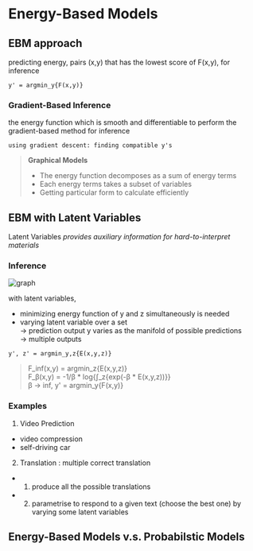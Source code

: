 # Energy-Based Models

## EBM approach
predicting energy, pairs (x,y) that has the lowest score of F(x,y), for inference   

``` y' = argmin_y{F(x,y)} ```   

### Gradient-Based Inference
the energy function which is smooth and differentiable to perform the gradient-based method for inference   

``` using gradient descent: finding compatible y's ```   

> __Graphical Models__   
> + The energy function decomposes as a sum of energy terms   
> + Each energy terms takes a subset of variables   
> + Getting particular form to calculate efficiently

## EBM with Latent Variables
Latent Variables _provides auxiliary information for hard-to-interpret materials_   

### Inference
![graph](https://atcold.github.io/pytorch-Deep-Learning/images/week07/07-1/fig1.png)   

with latent variables,
+ minimizing energy function of y and z simultaneously is needed   
+ varying latent variable over a set   
  -> prediction output y varies as the manifold of possible predictions   
  -> multiple outputs   

``` y', z' = argmin_y,z{E(x,y,z)} ```   

> F_inf(x,y) = argmin_z{E(x,y,z)}   
> F_β(x,y) = -1/β * log{∫_z{exp(-β * E(x,y,z))}}   
> β -> inf, y' = argmin_y{F(x,y)}   

### Examples
1. Video Prediction   
  - video compression
  - self-driving car

2. Translation
: multiple correct translation   
  - 1) produce all the possible translations   
  - 2) parametrise to respond to a given text (choose the best one) by varying some latent variables   
  
## Energy-Based Models v.s. Probabilstic Models
